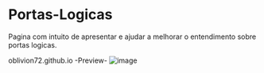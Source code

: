 # Portas-Logicas
 Pagina com intuito de apresentar e ajudar a melhorar o entendimento sobre portas logicas.

oblivion72.github.io
-Preview-
![image](https://user-images.githubusercontent.com/76494777/125345541-0b733600-e32f-11eb-80e9-6c4ca3d8724b.png)

